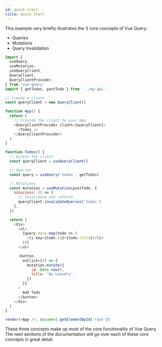 ```yaml
---
id: quick-start
title: Quick Start
---
```


This example very briefly illustrates the 3 core concepts of Vue Query:

- Queries
- Mutations
- Query Invalidation

```js
import {
  useQuery,
  useMutation,
  useQueryClient,
  QueryClient,
  QueryClientProvider,
} from 'vue-query'
import { getTodos, postTodo } from '../my-api'

// Create a client
const queryClient = new QueryClient()

function App() {
  return (
    // Provide the client to your App
    <QueryClientProvider client={queryClient}>
      <Todos />
    </QueryClientProvider>
  )
}

function Todos() {
  // Access the client
  const queryClient = useQueryClient()

  // Queries
  const query = useQuery('todos', getTodos)

  // Mutations
  const mutation = useMutation(postTodo, {
    onSuccess: () => {
      // Invalidate and refetch
      queryClient.invalidateQueries('todos')
    },
  })

  return (
    <div>
      <ul>
        {query.data.map(todo => (
          <li key={todo.id}>{todo.title}</li>
        ))}
      </ul>

      <button
        onClick={() => {
          mutation.mutate({
            id: Date.now(),
            title: 'Do Laundry',
          })
        }}
      >
        Add Todo
      </button>
    </div>
  )
}

render(<App />, document.getElementById('root'))
```

These three concepts make up most of the core functionality of Vue Query. The next sections of the documentation will go over each of these core concepts in great detail.
